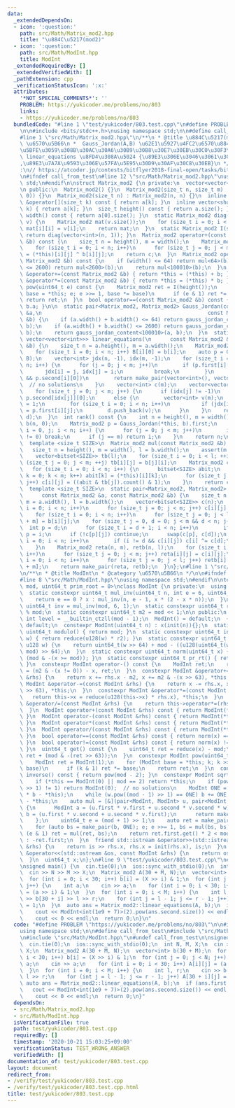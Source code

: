 ```yaml
---
data:
  _extendedDependsOn:
  - icon: ':question:'
    path: src/Math/Matrix_mod2.hpp
    title: "\u884C\u5217(mod2)"
  - icon: ':question:'
    path: src/Math/ModInt.hpp
    title: ModInt
  _extendedRequiredBy: []
  _extendedVerifiedWith: []
  _pathExtension: cpp
  _verificationStatusIcon: ':x:'
  attributes:
    '*NOT_SPECIAL_COMMENTS*': ''
    PROBLEM: https://yukicoder.me/problems/no/803
    links:
    - https://yukicoder.me/problems/no/803
  bundledCode: "#line 1 \"test/yukicoder/803.test.cpp\"\n#define PROBLEM \"https://yukicoder.me/problems/no/803\"\
    \n\n#include <bits/stdc++.h>\nusing namespace std;\n\n#define call_from_test\n\
    #line 1 \"src/Math/Matrix_mod2.hpp\"\n/**\n * @title \u884C\u5217(mod2)\n * @category\
    \ \u6570\u5B66\n *  Gauss_Jordan(A,B) \u62E1\u5927\u4FC2\u6570\u884C\u5217\u306B\
    \u5BFE\u3059\u308B\u30AC\u30A6\u30B9\u30B8\u30E7\u30EB\u30C0\u30F3\u6CD5\n * \
    \ linear_equations \u8FD4\u308A\u5024 {\u89E3\u306E\u3046\u3061\u306E\u4E00\u3064\
    ,\u89E3\u7A7A\u9593\u306E\u57FA\u5E95\u30D9\u30AF\u30C8\u30EB}\n */\n// verify\u7528\
    :\n// https://atcoder.jp/contests/bitflyer2018-final-open/tasks/bitflyer2018_final_d\n\
    \n#ifndef call_from_test\n#line 12 \"src/Math/Matrix_mod2.hpp\"\nusing namespace\
    \ std;\n#endif\n\nstruct Matrix_mod2 {\n private:\n  vector<vector<short>> a;\n\
    \n public:\n  Matrix_mod2() {}\n  Matrix_mod2(size_t n, size_t m) : a(n, vector<short>(m,\
    \ 0)) {}\n  Matrix_mod2(size_t n) : Matrix_mod2(n, n) {}\n  inline const vector<short>\
    \ &operator[](size_t k) const { return a[k]; }\n  inline vector<short> &operator[](size_t\
    \ k) { return a[k]; }\n  size_t height() const { return a.size(); }\n  size_t\
    \ width() const { return a[0].size(); }\n  static Matrix_mod2 diag(vector<int>\
    \ v) {\n    Matrix_mod2 mat(v.size());\n    for (size_t i = 0; i < v.size(); i++)\
    \ mat[i][i] = v[i];\n    return mat;\n  }\n  static Matrix_mod2 I(size_t n) {\
    \ return diag(vector<int>(n, 1)); }\n  Matrix_mod2 operator+(const Matrix_mod2\
    \ &b) const {\n    size_t n = height(), m = width();\n    Matrix_mod2 c(n, m);\n\
    \    for (size_t i = 0; i < n; i++)\n      for (size_t j = 0; j < m; j++) c[i][j]\
    \ = (*this)[i][j] ^ b[i][j];\n    return c;\n  }\n  Matrix_mod2 operator*(const\
    \ Matrix_mod2 &b) const {\n    if (width() <= 64) return mul<64>(b);\n    if (width()\
    \ <= 2600) return mul<2600>(b);\n    return mul<100010>(b);\n  }\n  Matrix_mod2\
    \ &operator+=(const Matrix_mod2 &b) { return *this = (*this) + b; }\n  Matrix_mod2\
    \ &operator*=(const Matrix_mod2 &b) { return *this = (*this) * b; }\n  Matrix_mod2\
    \ pow(uint64_t e) const {\n    Matrix_mod2 ret = I(height());\n    for (Matrix_mod2\
    \ base = *this; e; e >>= 1, base *= base)\n      if (e & 1) ret *= base;\n   \
    \ return ret;\n  }\n  bool operator==(const Matrix_mod2 &b) const { return a ==\
    \ b.a; }\n\n  static pair<Matrix_mod2, Matrix_mod2> Gauss_Jordan(const Matrix_mod2\
    \ &a,\n                                                     const Matrix_mod2\
    \ &b) {\n    if (a.width() + b.width() <= 64) return gauss_jordan_content<64>(a,\
    \ b);\n    if (a.width() + b.width() <= 2600) return gauss_jordan_content<2600>(a,\
    \ b);\n    return gauss_jordan_content<100010>(a, b);\n  }\n  static pair<vector<int>,\
    \ vector<vector<int>>> linear_equations(\n      const Matrix_mod2 &a, const vector<int>\
    \ &b) {\n    size_t n = a.height(), m = a.width();\n    Matrix_mod2 B(n, 1);\n\
    \    for (size_t i = 0; i < n; i++) B[i][0] = b[i];\n    auto p = Gauss_Jordan(a,\
    \ B);\n    vector<int> jdx(n, -1), idx(m, -1);\n    for (size_t i = 0, j; i <\
    \ n; i++) {\n      for (j = 0; j < m; j++)\n        if (p.first[i][j]) {\n   \
    \       jdx[i] = j, idx[j] = i;\n          break;\n        }\n      if (j == m\
    \ && p.second[i][0])\n        return make_pair(vector<int>(), vector<vector<int>>());\
    \  // no solutions\n    }\n    vector<int> c(m);\n    vector<vector<int>> d;\n\
    \    for (size_t j = 0; j < m; j++) {\n      if (idx[j] != -1)\n        c[j] =\
    \ p.second[idx[j]][0];\n      else {\n        vector<int> v(m);\n        v[j]\
    \ = 1;\n        for (size_t i = 0; i < n; i++)\n          if (jdx[i] != -1) v[jdx[i]]\
    \ = p.first[i][j];\n        d.push_back(v);\n      }\n    }\n    return make_pair(c,\
    \ d);\n  }\n  int rank() const {\n    int n = height(), m = width();\n    Matrix_mod2\
    \ b(n, 0);\n    Matrix_mod2 p = Gauss_Jordan(*this, b).first;\n    for (size_t\
    \ i = 0, j; i < n; i++) {\n      for (j = 0; j < m; j++)\n        if (p[i][j]\
    \ != 0) break;\n      if (j == m) return i;\n    }\n    return n;\n  }\n\n private:\n\
    \  template <size_t SIZE>\n  Matrix_mod2 mul(const Matrix_mod2 &b) const {\n \
    \   size_t n = height(), m = width(), l = b.width();\n    assert(m == b.height());\n\
    \    vector<bitset<SIZE>> tb(l);\n    for (size_t i = 0; i < l; ++i)\n      for\
    \ (size_t j = 0; j < m; ++j) tb[i][j] = b[j][i];\n    Matrix_mod2 c(n, l);\n \
    \   for (size_t i = 0; i < n; i++) {\n      bitset<SIZE> abit;\n      for (size_t\
    \ k = 0; k < m; k++) abit[k] = (*this)[i][k];\n      for (size_t j = 0; j < l;\
    \ j++) c[i][j] = ((abit & tb[j]).count() & 1);\n    }\n    return c;\n  }\n\n\
    \  template <size_t SIZE>\n  static pair<Matrix_mod2, Matrix_mod2> gauss_jordan_content(\n\
    \      const Matrix_mod2 &a, const Matrix_mod2 &b) {\n    size_t n = a.height(),\
    \ m = a.width(), l = b.width();\n    vector<bitset<SIZE>> c(n);\n    for (size_t\
    \ i = 0; i < n; i++)\n      for (size_t j = 0; j < m; j++) c[i][j] = a[i][j];\n\
    \    for (size_t i = 0; i < n; i++)\n      for (size_t j = 0; j < l; j++) c[i][j\
    \ + m] = b[i][j];\n    for (size_t j = 0, d = 0; j < m && d < n; j++) {\n    \
    \  int p = d;\n      for (size_t i = d + 1; i < n; i++)\n        if (c[i][j])\
    \ p = i;\n      if (!c[p][j]) continue;\n      swap(c[p], c[d]);\n      for (size_t\
    \ i = 0; i < n; i++)\n        if (i != d && c[i][j]) c[i] ^= c[d];\n      d++;\n\
    \    }\n    Matrix_mod2 reta(n, m), retb(n, l);\n    for (size_t i = 0; i < n;\
    \ i++)\n      for (size_t j = 0; j < m; j++) reta[i][j] = c[i][j];\n    for (size_t\
    \ i = 0; i < n; i++)\n      for (size_t j = 0; j < l; j++) retb[i][j] = c[i][j\
    \ + m];\n    return make_pair(reta, retb);\n  }\n};\n#line 1 \"src/Math/ModInt.hpp\"\
    \n/**\n * @title ModInt\n * @category \u6570\u5B66\n */\n\n#ifndef call_from_test\n\
    #line 8 \"src/Math/ModInt.hpp\"\nusing namespace std;\n#endif\n\ntemplate <uint64_t\
    \ mod, uint64_t prim_root = 0>\nclass ModInt {\n private:\n  using u128 = __uint128_t;\n\
    \  static constexpr uint64_t mul_inv(uint64_t n, int e = 6, uint64_t x = 1) {\n\
    \    return e == 0 ? x : mul_inv(n, e - 1, x * (2 - x * n));\n  }\n  static constexpr\
    \ uint64_t inv = mul_inv(mod, 6, 1);\n  static constexpr uint64_t r2 = -u128(mod)\
    \ % mod;\n  static constexpr uint64_t m2 = mod << 1;\n\n public:\n  static constexpr\
    \ int level = __builtin_ctzll(mod - 1);\n  ModInt() = default;\n  ~ModInt() =\
    \ default;\n  constexpr ModInt(uint64_t n) : x(init(n)){};\n  static constexpr\
    \ uint64_t modulo() { return mod; }\n  static constexpr uint64_t init(uint64_t\
    \ w) { return reduce(u128(w) * r2); }\n  static constexpr uint64_t reduce(const\
    \ u128 w) {\n    return uint64_t(w >> 64) + mod - ((u128(uint64_t(w) * inv) *\
    \ mod) >> 64);\n  }\n  static constexpr uint64_t norm(uint64_t x) { return x -\
    \ (mod & -(x >= mod)); }\n  static constexpr uint64_t pr_rt() { return prim_root;\
    \ }\n  constexpr ModInt operator-() const {\n    ModInt ret;\n    return ret.x\
    \ = (m2 & -(x != 0)) - x, ret;\n  }\n  constexpr ModInt &operator+=(const ModInt\
    \ &rhs) {\n    return x += rhs.x - m2, x += m2 & -(x >> 63), *this;\n  }\n  constexpr\
    \ ModInt &operator-=(const ModInt &rhs) {\n    return x -= rhs.x, x += m2 & -(x\
    \ >> 63), *this;\n  }\n  constexpr ModInt &operator*=(const ModInt &rhs) {\n \
    \   return this->x = reduce(u128(this->x) * rhs.x), *this;\n  }\n  constexpr ModInt\
    \ &operator/=(const ModInt &rhs) {\n    return this->operator*=(rhs.inverse());\n\
    \  }\n  ModInt operator+(const ModInt &rhs) const { return ModInt(*this) += rhs;\
    \ }\n  ModInt operator-(const ModInt &rhs) const { return ModInt(*this) -= rhs;\
    \ }\n  ModInt operator*(const ModInt &rhs) const { return ModInt(*this) *= rhs;\
    \ }\n  ModInt operator/(const ModInt &rhs) const { return ModInt(*this) /= rhs;\
    \ }\n  bool operator==(const ModInt &rhs) const { return norm(x) == norm(rhs.x);\
    \ }\n  bool operator!=(const ModInt &rhs) const { return norm(x) != norm(rhs.x);\
    \ }\n  uint64_t get() const {\n    uint64_t ret = reduce(x) - mod;\n    return\
    \ ret + (mod & -(ret >> 63));\n  }\n  constexpr ModInt pow(uint64_t k) const {\n\
    \    ModInt ret = ModInt(1);\n    for (ModInt base = *this; k; k >>= 1, base *=\
    \ base)\n      if (k & 1) ret *= base;\n    return ret;\n  }\n  constexpr ModInt\
    \ inverse() const { return pow(mod - 2); }\n  constexpr ModInt sqrt() const {\n\
    \    if (*this == ModInt(0) || mod == 2) return *this;\n    if (pow((mod - 1)\
    \ >> 1) != 1) return ModInt(0);  // no solutions\n    ModInt ONE = 1, b(2), w(b\
    \ * b - *this);\n    while (w.pow((mod - 1) >> 1) == ONE) b += ONE, w = b * b\
    \ - *this;\n    auto mul = [&](pair<ModInt, ModInt> u, pair<ModInt, ModInt> v)\
    \ {\n      ModInt a = (u.first * v.first + u.second * v.second * w);\n      ModInt\
    \ b = (u.first * v.second + u.second * v.first);\n      return make_pair(a, b);\n\
    \    };\n    uint64_t e = (mod + 1) >> 1;\n    auto ret = make_pair(ONE, ModInt(0));\n\
    \    for (auto bs = make_pair(b, ONE); e; e >>= 1, bs = mul(bs, bs))\n      if\
    \ (e & 1) ret = mul(ret, bs);\n    return ret.first.get() * 2 < mod ? ret.first\
    \ : -ret.first;\n  }\n  friend std::istream &operator>>(std::istream &is, ModInt\
    \ &rhs) {\n    return is >> rhs.x, rhs.x = init(rhs.x), is;\n  }\n  friend std::ostream\
    \ &operator<<(std::ostream &os, const ModInt &rhs) {\n    return os << rhs.get();\n\
    \  }\n  uint64_t x;\n};\n#line 9 \"test/yukicoder/803.test.cpp\"\n#undef call_from_test\n\
    \nsigned main() {\n  cin.tie(0);\n  ios::sync_with_stdio(0);\n  int N, M, X;\n\
    \  cin >> N >> M >> X;\n  Matrix_mod2 A(30 + M, N);\n  vector<int> b(30 + M);\n\
    \  for (int i = 0; i < 30; i++) b[i] = (X >> i) & 1;\n  for (int j = 0; j < N;\
    \ j++) {\n    int a;\n    cin >> a;\n    for (int i = 0; i < 30; i++) A[i][j]\
    \ = (a >> i) & 1;\n  }\n  for (int i = 0; i < M; i++) {\n    int l, r;\n    cin\
    \ >> b[30 + i] >> l >> r;\n    for (int j = l - 1; j <= r - 1; j++) A[30 + i][j]\
    \ = 1;\n  }\n  auto ans = Matrix_mod2::linear_equations(A, b);\n  if (ans.first.size())\n\
    \    cout << ModInt<int(1e9 + 7)>(2).pow(ans.second.size()) << endl;\n  else\n\
    \    cout << 0 << endl;\n  return 0;\n}\n"
  code: "#define PROBLEM \"https://yukicoder.me/problems/no/803\"\n\n#include <bits/stdc++.h>\n\
    using namespace std;\n\n#define call_from_test\n#include \"src/Math/Matrix_mod2.hpp\"\
    \n#include \"src/Math/ModInt.hpp\"\n#undef call_from_test\n\nsigned main() {\n\
    \  cin.tie(0);\n  ios::sync_with_stdio(0);\n  int N, M, X;\n  cin >> N >> M >>\
    \ X;\n  Matrix_mod2 A(30 + M, N);\n  vector<int> b(30 + M);\n  for (int i = 0;\
    \ i < 30; i++) b[i] = (X >> i) & 1;\n  for (int j = 0; j < N; j++) {\n    int\
    \ a;\n    cin >> a;\n    for (int i = 0; i < 30; i++) A[i][j] = (a >> i) & 1;\n\
    \  }\n  for (int i = 0; i < M; i++) {\n    int l, r;\n    cin >> b[30 + i] >>\
    \ l >> r;\n    for (int j = l - 1; j <= r - 1; j++) A[30 + i][j] = 1;\n  }\n \
    \ auto ans = Matrix_mod2::linear_equations(A, b);\n  if (ans.first.size())\n \
    \   cout << ModInt<int(1e9 + 7)>(2).pow(ans.second.size()) << endl;\n  else\n\
    \    cout << 0 << endl;\n  return 0;\n}"
  dependsOn:
  - src/Math/Matrix_mod2.hpp
  - src/Math/ModInt.hpp
  isVerificationFile: true
  path: test/yukicoder/803.test.cpp
  requiredBy: []
  timestamp: '2020-10-21 15:03:25+09:00'
  verificationStatus: TEST_WRONG_ANSWER
  verifiedWith: []
documentation_of: test/yukicoder/803.test.cpp
layout: document
redirect_from:
- /verify/test/yukicoder/803.test.cpp
- /verify/test/yukicoder/803.test.cpp.html
title: test/yukicoder/803.test.cpp
---
```

